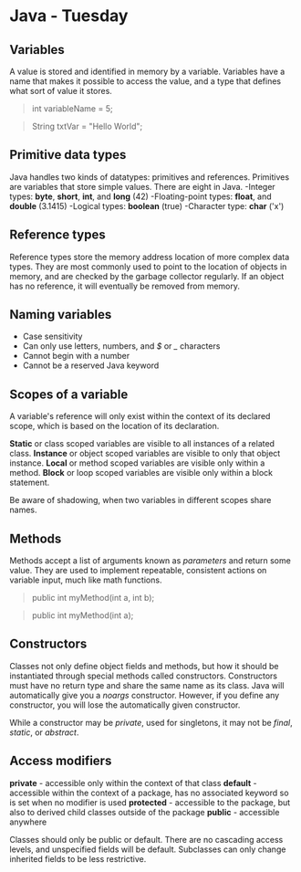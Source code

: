 # Java - Tuesday
## Variables
A value is stored and identified in memory by a variable. Variables have a name that makes it possible to access the value, and a type that defines what sort of value it stores.
>int variableName = 5;

>String txtVar = "Hello World";

## Primitive data types
Java handles two kinds of datatypes: primitives and references. Primitives are variables that store simple values. There are eight in Java.
-Integer types: **byte**, **short**, **int**, and **long** (42)
-Floating-point types: **float**, and **double** (3.1415)
-Logical types: **boolean** (true)
-Character type: **char** ('x')

## Reference types
Reference types store the memory address location of more complex data types. They are most commonly used to point to the location of objects in memory, and are checked by the garbage collector regularly. If an object has no reference, it will eventually be removed from memory.

## Naming variables
- Case sensitivity
- Can only use letters, numbers, and *$* or *_* characters
- Cannot begin with a number
- Cannot be a reserved Java keyword

## Scopes of a variable
A variable's reference will only exist within the context of its declared scope, which is based on the location of its declaration.

**Static** or class scoped variables are visible to all instances of a related class.
**Instance** or object scoped variables are visible to only that object instance.
**Local** or method scoped variables are visible only within a method.
**Block** or loop scoped variables are visible only within a block statement.

Be aware of shadowing, when two variables in different scopes share names.

## Methods
Methods accept a list of arguments known as *parameters* and return some value. They are used to implement repeatable, consistent actions on variable input, much like math functions.
>public int myMethod(int a, int b);

>public int myMethod(int a);

## Constructors
Classes not only define object fields and methods, but how it should be instantiated through special methods called constructors. Constructors must have no return type and share the same name as its class. Java will automatically give you a *noargs* constructor. However, if you define any constructor, you will lose the automatically given constructor.

While a constructor may be *private*, used for singletons, it may not be *final*, *static*, or *abstract*.

## Access modifiers
**private** - accessible only within the context of that class
**default** - accessible within the context of a package, has no associated keyword so is set when no modifier is used
**protected** - accessible to the package, but also to derived child classes outside of the package
**public** - accessible anywhere

Classes should only be public or default. There are no cascading access levels, and unspecified fields will be default. Subclasses can only change inherited fields to be less restrictive.